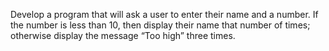 Develop a program that will ask a user to enter their name and a number. If the number is less than 10, then display their name that number of times; otherwise display the message “Too high” three times.